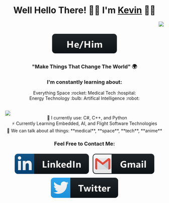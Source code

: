 <h1 align="center"> Well Hello There! 👋🏾 I'm <a href="https://k5tuck.com">Kevin</a> 🧔🏾</h1><p align="right"><tb><img  src="https://visitor-badge.glitch.me/badge?page_id=k5tuck.k5tuck"/></tb></p>

<p align="center"><tb><img src="svg/pronouns/hehim.svg" alt="he/him" style="vertical-align:top; margin:6px 4px"></tb></p>

<h3 align="center">"Make Things That Change The World" 🌍</h3>
<h3 align="center">I'm constantly learning about:</h3>

<p align="center">
Everything Space :rocket:
Medical Tech :hospital: <br />
Energy Technology :bulb:
Artifical Intelligence :robot: <br />
</p>
</br>

  <a href="https://github.com/anuraghazra/github-readme-stats">
    <img align="left" src="https://github-readme-stats.vercel.app/api/top-langs/?username=k5tuck&layout=compact&langs_count=8&theme=react&count_private=true&show_icons=true">
  </a>
  <p align="center">
   🌱 I currently use: C#, C++, and Python </br>
   ⚡️ Currently Learning Embedded, AI, and Flight Software Technologies </br>
   💬 We can talk about all things: **medical**, **space**, **tech**, **anime** </br>
   </p>

<!--
### <h2 align="center"> Languages and Tools </h2>

<p align="center">
<tr>
  <tb><img src="./svg/dev/languages/html.svg" alt="html" style="vertical-align:top; margin:6px 4px"></tb>
  <tb><img src="./svg/dev/languages/css3.svg" alt="css3" style="vertical-align:top; margin:6px 4px"></tb>
  <tb><img src="svg/dev/languages/js.svg" alt="js" style="vertical-align:top; margin:p6x 4px"></tb>
  <tb><img src="svg/dev/languages/python.svg" alt="python" style="vertical-align:top; margin:6px 4px"></tb>
  <tb><img src="svg/dev/languages/csharp.svg" alt="csharp" style="vertical-align:top; margin:6px 4px"></tb>
  <tb><img src="svg/dev/frameworks/react.svg" alt="react" style="vertical-align:top; margin:6px 4px"></tb>
</tr>
<tr>
  <tb><img src="svg/dev/frameworks/nodejs.svg" alt="nodejs" sanitize=1 style="vertical-align:top; margin:6px 4px"></tb>
  <tb><img src="svg/dev/services/npm.svg" alt="npm" style="vertical-align:top; margin:4px"></tb>
  <tb><img src="svg/dev/services/leetcode.svg" alt="leetcode" style="vertical-align:top; margin:6px 4px"></tb>
  <tb><img src="svg/dev/misc/datascience.svg" alt="datascience" style="vertical-align:top; margin:6px 4px"></tb>
  <tb><img src="svg/dev/services/aws.svg" alt="aws" style="vertical-align:top; margin:6px 4px"></tb>
</tr>
<tb><img src="svg/dev/services/azure.svg" alt="azure" style="vertical-align:top; margin:6px 4px"></tb>
<tb><img src="svg/dev/tools/visualstudio.svg" alt="visualstudio" style="vertical-align:top; margin:6px 4px"></tb>
<tb><img src="svg/dev/tools/bash.svg" alt="bash" style="vertical-align:top; margin:10px"></tb>
<tb><img src="svg/dev/misc/ai.svg" alt="ai" style="vertical-align:top; margin:6px 4px"></tb></tr>
<tb><img src="svg/dev/tools/docker.svg" alt="docker" style="vertical-align:top; margin:6px 4px"></tb>
<tb><img src="svg/dev/tools/powershell.svg" alt="powershell" style="vertical-align:top; margin:6px 4px"></tb>
<tb><img src="svg/devices/raspberrypi.svg" alt="raspberrypi" style="vertical-align:top; margin:6px 4px"></tb></tr>
</p>
</br>
 -->
<h3 align="center">Feel Free to Contact Me:</h3>
<p align="center">
<a href="https://www.linkedin.com/in/k5tuck/"><tb><img src="svg/social/linkedin.svg" alt="linkedin" style="vertical-align:top; margin:6px 4px"></tb></tr></a>
<a href ="mailto:kevin.tucker19@gmail.com"><tb><img src="svg/social/gmail.svg" alt="" style="vertical-align:top; margin:6px 4px"></tb></tr></a> 
<!-- </p> -->
<!-- <p align="center"> -->
<a href="https://twitter.com/k5tuck"><tb><img src="svg/social/twitter.svg" alt="twitter" style="vertical-align:top; margin:6px 4px"></tb></tr></a>
</p>
